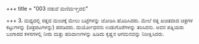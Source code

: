 +++
title = "003 ನಡುವೆ ಮಣಿಮಞ್ಚದಲಿ"

+++
3. ಮಧ್ಯದಲ್ಲಿ ರತ್ನದ ಮಂಚಕ್ಕೆ  ಮೇಲು ಬಟ್ಟೆಗಳನ್ನು ಜೋಡಿಸಿ ಹೊದಿಸಿದರು. ಮೇಲೆ ರತ್ನ ಖಚಿತವಾದ ಚಿತ್ರಗಳ ಕಟ್ಟುಗಳನ್ನು (ಚಿತ್ರಪಟಗಳನ್ನು) ಹರಡಿದರು. ದುರ್ಯೋಧನನು ಉಡುಗೊರೆಗಳನ್ನು ತರಿಸಿದನು. ಅವನ ಪತ್ನಿಯರು ಬಂಗಾರದ ಕಳಸಗಳಲ್ಲಿ  ನೀರು ಮತ್ತು ಹರಿವಾಣಗಳನ್ನು ಹಿಡಿದು  ಕೃಷ್ಣನ ಆಗಮನವನ್ನು ನಿರೀಕ್ಷಿಸಿದರು.